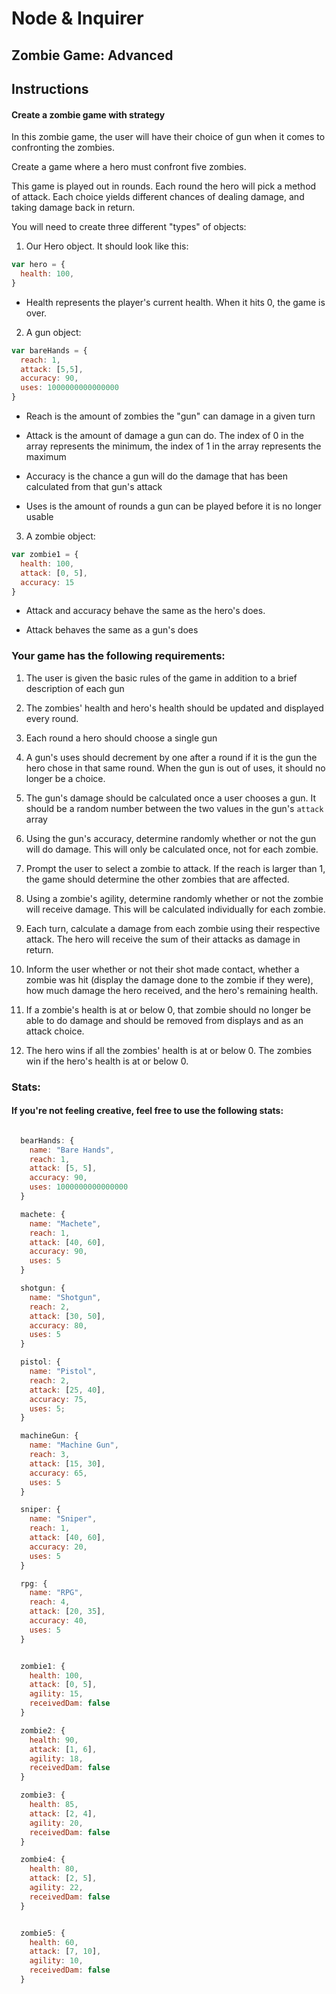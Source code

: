 # Node & Inquirer

## Zombie Game: Advanced

## Instructions

#### Create a zombie game with strategy
In this zombie game, the user will have their choice of gun when it comes to confronting the zombies.

Create a game where a hero must confront five zombies. 

This game is played out in rounds. Each round the hero will pick a method of attack. Each choice yields different chances of dealing damage, and taking damage back in return. 

You will need to create three different "types" of objects:

1. Our Hero object. It should look like this: 
```javascript
var hero = {
  health: 100,
}
```
* Health represents the player's current health. When it hits 0, the game is over.

2. A gun object:
```javascript
var bareHands = {
  reach: 1,
  attack: [5,5],
  accuracy: 90,
  uses: 1000000000000000 
}
```

* Reach is the amount of zombies the "gun" can damage in a given turn

* Attack is the amount of damage a gun can do. The index of 0 in the array represents the minimum, the index of 1 in the array represents the maximum

* Accuracy is the chance a gun will do the damage that has been calculated from that gun's attack

* Uses is the amount of rounds a gun can be played before it is no longer usable

3. A zombie object:
```javascript
var zombie1 = {
  health: 100,
  attack: [0, 5],
  accuracy: 15
}
```
* Attack and accuracy behave the same as the hero's does. 

* Attack behaves the same as a gun's does


### Your game has the following requirements: 

1. The user is given the basic rules of the game in addition to a brief description of each gun

2. The zombies' health and hero's health should be updated and displayed every round. 

3. Each round a hero should choose a single gun

4. A gun's uses should decrement by one after a round if it is the gun the hero chose in that same round. When the gun is out of uses, it should no longer be a choice.

5. The gun's damage should be calculated once a user chooses a gun. It should be a random number between the two values in the gun's `attack` array

6. Using the gun's accuracy, determine randomly whether or not the gun will do damage. This will only be calculated once, not for each zombie.

7. Prompt the user to select a zombie to attack. If the reach is larger than 1, the game should determine the other zombies that are affected. 

8. Using a zombie's agility, determine randomly whether or not the zombie will receive damage. This will be calculated individually for each zombie.

9. Each turn, calculate a damage from each zombie using their respective attack. The hero will receive the sum of their attacks as damage in return.

10. Inform the user whether or not their shot made contact, whether a zombie was hit (display the damage done to the zombie if they were), how much damage the hero received, and the hero's remaining health. 

11. If a zombie's health is at or below 0, that zombie should no longer be able to do damage and should be removed from displays and as an attack choice. 

12. The hero wins if all the zombies' health is at or below 0. The zombies win if the hero's health is at or below 0. 



### Stats:

#### If you're not feeling creative, feel free to use the following stats:

```javascript

  bearHands: {
    name: "Bare Hands",
    reach: 1,
    attack: [5, 5],
    accuracy: 90,
    uses: 1000000000000000
  }

  machete: {
    name: "Machete",
    reach: 1,
    attack: [40, 60],
    accuracy: 90,
    uses: 5
  }

  shotgun: {
    name: "Shotgun",
    reach: 2,
    attack: [30, 50],
    accuracy: 80,
    uses: 5
  }

  pistol: {
    name: "Pistol",
    reach: 2,
    attack: [25, 40],
    accuracy: 75,
    uses: 5;
  }

  machineGun: {
    name: "Machine Gun",
    reach: 3,
    attack: [15, 30],
    accuracy: 65,
    uses: 5
  }

  sniper: {
    name: "Sniper",
    reach: 1,
    attack: [40, 60],
    accuracy: 20,
    uses: 5
  }

  rpg: {
    name: "RPG",
    reach: 4,
    attack: [20, 35],
    accuracy: 40,
    uses: 5
  }


  zombie1: {
    health: 100,
    attack: [0, 5],
    agility: 15,
    receivedDam: false
  }

  zombie2: {
    health: 90,
    attack: [1, 6],
    agility: 18,
    receivedDam: false
  }

  zombie3: {
    health: 85,
    attack: [2, 4],
    agility: 20,
    receivedDam: false
  }

  zombie4: {
    health: 80,
    attack: [2, 5],
    agility: 22,
    receivedDam: false
  }


  zombie5: {
    health: 60,
    attack: [7, 10],
    agility: 10,
    receivedDam: false
  }


```




